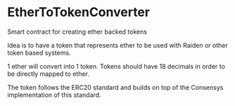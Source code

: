 # EtherToTokenConverter
Smart contract for creating ether backed tokens

Idea is to have a token that represents ether to be used with Raiden or other token based systems. 

1 ether will convert into 1 token. Tokens should have 18 decimals in order to be directly mapped to ether.

The token follows the ERC20 standard and builds on top of the Consensys implementation of this standard.
